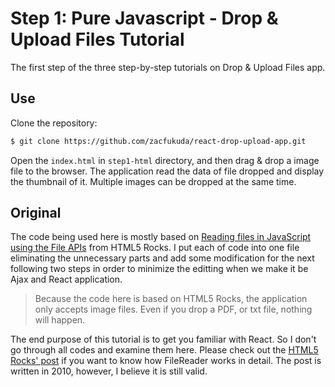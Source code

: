# Step 1: Pure Javascript - Drop & Upload Files Tutorial

The first step of the three step-by-step tutorials on Drop & Upload Files app.

## Use

Clone the repository:
```bash
$ git clone https://github.com/zacfukuda/react-drop-upload-app.git
```

Open the `index.html` in `step1-html` directory, and then drag & drop a image file to the browser. The application read the data of file dropped and display the thumbnail of it. Multiple images can be dropped at the same time.

## Original

The code being used here is mostly based on [Reading files in JavaScript using the File APIs](https://www.html5rocks.com/en/tutorials/file/dndfiles/) from HTML5 Rocks. I put each of code into one file eliminating the unnecessary parts and add some modification for the next following two steps in order to minimize the editting when we make it be Ajax and React application.

> Because the code here is based on HTML5 Rocks, the application only accepts image files. Even if you drop a PDF, or txt file, nothing will happen.

The end purpose of this tutorial is to get you familiar with React. So I don't go through all codes and examine them here. Please check out the [HTML5 Rocks' post](https://www.html5rocks.com/en/tutorials/file/dndfiles/) if you want to know how FileReader works in detail. The post is written in 2010, however, I believe it is still valid.